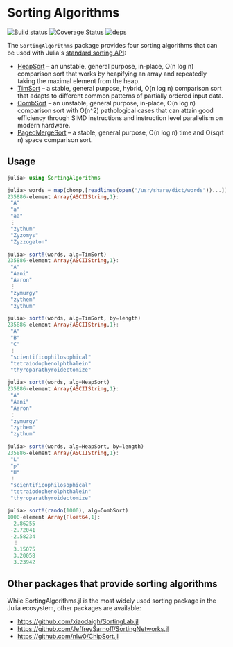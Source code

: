 # Sorting Algorithms

[![Build status](https://github.com/JuliaLang/SortingAlgorithms.jl/workflows/CI/badge.svg)](https://github.com/JuliaLang/SortingAlgorithms.jl/actions?query=workflow%3ACI+branch%3Amaster)
[![Coverage Status](https://codecov.io/github/JuliaCollections/SortingAlgorithms.jl/coverage.svg?branch=master)](https://codecov.io/github/JuliaCollections/SortingAlgorithms.jl?branch=master)
[![deps](https://juliahub.com/docs/SortingAlgorithms/deps.svg)](https://juliahub.com/ui/Packages/SortingAlgorithms/6dCmw?t=2)

The `SortingAlgorithms` package provides four sorting algorithms that can be used with Julia's [standard sorting API](https://docs.julialang.org/en/v1/base/sort/):

- [HeapSort] – an unstable, general purpose, in-place, O(n log n) comparison sort that works by heapifying an array and repeatedly taking the maximal element from the heap.
- [TimSort] – a stable, general purpose, hybrid, O(n log n) comparison sort that adapts to different common patterns of partially ordered input data.
- [CombSort] – an unstable, general purpose, in-place, O(n log n) comparison sort with O(n^2) pathological cases that can attain good efficiency through SIMD instructions and instruction level parallelism on modern hardware.
- [PagedMergeSort] – a stable, general purpose, O(n log n) time and O(sqrt n) space comparison sort.

[HeapSort]: https://en.wikipedia.org/wiki/Heapsort
[TimSort]:  https://en.wikipedia.org/wiki/Timsort
[CombSort]: https://en.wikipedia.org/wiki/Comb_sort
[PagedMergeSort]: https://link.springer.com/chapter/10.1007/BFb0016253

## Usage

```jl
julia> using SortingAlgorithms

julia> words = map(chomp,[readlines(open("/usr/share/dict/words"))...])
235886-element Array{ASCIIString,1}:
 "A"
 "a"
 "aa"
 ⋮
 "zythum"
 "Zyzomys"
 "Zyzzogeton"

julia> sort!(words, alg=TimSort)
235886-element Array{ASCIIString,1}:
 "A"
 "Aani"
 "Aaron"
 ⋮
 "zymurgy"
 "zythem"
 "zythum"

julia> sort!(words, alg=TimSort, by=length)
235886-element Array{ASCIIString,1}:
 "A"
 "B"
 "C"
 ⋮
 "scientificophilosophical"
 "tetraiodophenolphthalein"
 "thyroparathyroidectomize"

julia> sort!(words, alg=HeapSort)
235886-element Array{ASCIIString,1}:
 "A"
 "Aani"
 "Aaron"
 ⋮
 "zymurgy"
 "zythem"
 "zythum"

julia> sort!(words, alg=HeapSort, by=length)
235886-element Array{ASCIIString,1}:
 "L"
 "p"
 "U"
 ⋮
 "scientificophilosophical"
 "tetraiodophenolphthalein"
 "thyroparathyroidectomize"

julia> sort!(randn(1000), alg=CombSort)
1000-element Array{Float64,1}:
 -2.86255
 -2.72041
 -2.58234
  ⋮
  3.15075
  3.20058
  3.23942
```

## Other packages that provide sorting algorithms

While SortingAlgorithms.jl is the most widely used sorting package in the Julia ecosystem, other packages are available:
- https://github.com/xiaodaigh/SortingLab.jl
- https://github.com/JeffreySarnoff/SortingNetworks.jl
- https://github.com/nlw0/ChipSort.jl

